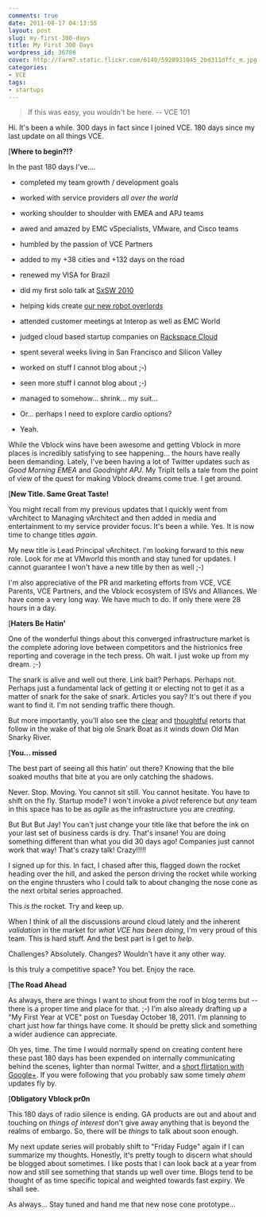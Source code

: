 ```yaml
---
comments: true
date: 2011-08-17 04:13:55
layout: post
slug: my-first-300-days
title: My First 300 Days
wordpress_id: 36786
cover: http://farm7.static.flickr.com/6140/5928931045_2bd311dffc_m.jpg
categories:
- VCE
tags:
- startups
---
```


> If this was easy, you wouldn't be here. -- VCE 101


Hi. It's been a while. 300 days in fact since I joined VCE. 180 days since my last update on all things VCE.  

[**Where to begin?!?**

In the past 180 days I've….




  * completed my team growth / development goals


  * worked with service providers _all over the world_


  * working shoulder to shoulder with EMEA and APJ teams


  * awed and amazed by EMC vSpecialists, VMware, and Cisco teams


  * humbled by the passion of VCE Partners


  * added to my +38 cities and +132 days on the road


  * renewed my VISA for Brazil


  * did my first solo talk at [SxSW 2010](http://fudge.org/lawful-intercept/)


  * helping kids create [our new robot overlords](http://fudge.org/kids-and-robots/)


  * attended customer meetings at Interop as well as EMC World


  * judged cloud based startup companies on [Rackspace Cloud](http://fudge.org/king-of-the-apps/)


  * spent several weeks living in San Francisco and Silicon Valley


  * worked on stuff I cannot blog about ;-)


  * seen more stuff I cannot blog about ;-)


  * managed to somehow… shrink… my suit...


  * Or… perhaps I need to explore cardio options?


  * Yeah.



While the Vblock wins have been awesome and getting Vblock in more places is incredibly satisfying to see happening… the hours have really been demanding. Lately, I've been having a lot of Twitter updates such as _Good Morning EMEA_ and _Goodnight APJ_. My TripIt tells a tale from the point of view of the quest for making Vblock dreams come true. I get around.

[**New Title. Same Great Taste!**

You might recall from my previous updates that I quickly went from vArchitect to Managing vArchitect and then added in media and entertainment to my service provider focus. It's been a while. Yes. It is now time to change titles _again_. 

My new title is Lead Principal vArchitect. I'm looking forward to this new role. Look for me at VMworld this month and stay tuned for updates. I cannot guarantee I won't have a new title by then as well ;-)

I'm also appreciative of the PR and marketing efforts from VCE, VCE Parents, VCE Partners, and the Vblock ecosystem of ISVs and Alliances. We have come a very long way. We have much to do. If only there were 28 hours in a day.

[**Haters Be Hatin'**

One of the wonderful things about this converged infrastructure market is the complete adoring love between competitors and the histrionics free reporting and coverage in the tech press. Oh wait. I just woke up from my dream. ;-) 

The snark is alive and well out there. Link bait? Perhaps. Perhaps not. Perhaps just a fundamental lack of getting it or electing not to get it as a matter of snark for the sake of snark. Articles you say? It's out there if you want to find it.  I'm not sending traffic there though.

But more importantly, you'll also see the [clear](http://rizzn.com/2011/08/16/is-vce-a-flailing-startup-a-study-of-snark-in-new-media) and [thoughtful](http://siliconangle.com/blog/2011/08/17/is-vce-a-flailing-startup-a-study-of-snark-in-new-media/) retorts that follow in the wake of that big ole Snark Boat as it winds down Old Man Snarky River. 

[**You... missed**

The best part of seeing all this hatin' out there? Knowing that the bile soaked mouths that bite at you are only catching the shadows. 

Never. Stop. Moving. You cannot sit still. You cannot hesitate. You have to shift on the fly. Startup mode? I won't invoke a _pivot_ reference but _any_ team in this space has to be as _agile_ as the infrastructure you are _creating_. 

But But But Jay! You can't just change your title like that before the ink on your last set of business cards is dry. That's insane! You are doing something different than what you did 30 days ago! Companies just cannot work that way! That's crazy talk! Crazy!!!!!

I signed up for this. In fact, I chased after this, flagged down the rocket heading over the hill, and asked the person driving the rocket while working on the engine thrusters who I could talk to about changing the nose cone as the next orbital series approached.

This _is_ the rocket. Try and keep up. 

When I think of all the discussions around cloud lately and the inherent _validation_ in the market for _what VCE has been doing_, I'm very proud of this team. This is hard stuff. And the best part is I get to _help_.

Challenges? Absolutely. Changes? Wouldn't have it any other way.

Is this truly a competitive space? You bet. Enjoy the race. 

[**The Road Ahead**

As always, there are things I want to shout from the roof in blog terms but -- there is a proper time and place for that. ;-) I'm also already drafting up a "My First Year at VCE" post on Tuesday October 18, 2011. I'm planning to chart just how far things have come. It should be pretty slick and something a wider audience can appreciate.

Oh yes, time. The time I would normally spend on creating content here these past 180 days has been expended on internally communicating behind the scenes, lighter than normal Twitter, and a [short flirtation with Google+](http://fudge.org/on-metrics/). If you were following that you probably saw some timely *ahem* updates fly by.

[**Obligatory Vblock pr0n**

This 180 days of radio silence is ending. GA products are out and about and touching on _things of interest_ don't give away anything that is beyond the realms of embargo. So, there will be _things_ to talk about soon enough.

My next update series will probably shift to "Friday Fudge" again if I can summarize my thoughts. Honestly, it's pretty tough to discern what should be blogged about sometimes. I like posts that I can look back at a year from now and still see something that stands up well over time. Blogs tend to be thought of as time specific topical and weighted towards fast expiry.  We shall see.

As always… Stay tuned and hand me that new nose cone prototype...

